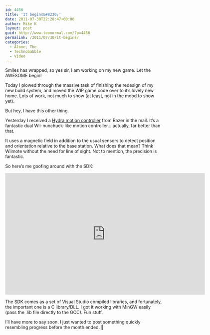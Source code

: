```yaml
---
id: 4456
title: 'It begins&#8230;'
date: 2011-07-30T22:28:47+00:00
author: Mike K
layout: post
guid: http://www.toonormal.com/?p=4456
permalink: /2011/07/30/it-begins/
categories:
  - Alone, The
  - Technobabble
  - Video
---
```

Smiles has wrapped, so yes sir, I am working on my new game. Let the AWESOME begin!

Today I plowed through the massive task of finishing the redesign of my new build system, and moved the WIP game code over to it&#8217;s lovely new home. Lots of work, not much to show (at least, not in the mood to show yet).

But hey, I have this other thing.

Yesterday I received a [Hydra motion controller](http://www.razerzone.com/minisite/hydra) from Razer in the mail. It&#8217;s a fantastic dual Wii-nunchuck-like motion controller&#8230; actually, far better than that.

It uses a magnetic field in addition to the usual sensors to detect position and orientation relative to the base station. What does that mean? Think Wiimote without the need for line of sight. Not to mention, the precision is fantastic.

So here&#8217;s me goofing around with the SDK:

<iframe width="640" height="390" src="http://www.youtube.com/embed/nWtkNng1qWA?rel=0" frameborder="0" allowfullscreen></iframe>

The SDK comes as a set of Visual Studio compiled libraries, and fortunately, the important one is a C library/DLL. I got it working with MinGW easily (pass the .lib file directly to the GCC). Fun stuff.

I&#8217;ll have more to say soon. I just wanted to post something quickly resembling progress before the month ended. 🙂
